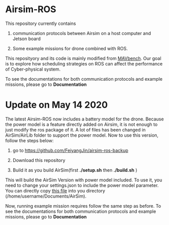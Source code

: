 # Airsim-ROS
This repository currently contains

1. communication protocols between Airsim on a host computer and Jetson board

2. Some example missions for drone combined with ROS. 

This reposityory and its code is mainly modified from [MAVbench](https://github.com/harvard-edge/MAVBench). Our goal is to explore how scheduling strategies on ROS can affect the performance of Cyber-physical system. 

To see the documentations for both communication protocols and example missions, please go to **Documentation**

# Update on May 14 2020
The latest Airsim-ROS now includes a battery model for the drone. Because the power model is a feature directly added on Airsim, it is not enough to just modify the ros package of it. A lot of files has been changed in AirSim/AirLib folder to support the power model. Now to use this version, follow the steps below:

1. go to https://github.com/FeiyangJin/airsim-ros-backup

2. Download this repository

3. Build it as you build AirSim(first **./setup.sh** then **./build.sh** )

This will build the AirSim Version with power model included. To use it, you need to change your settings.json to include the power model parameter. You can directly copy [this file](https://github.com/zouan616/Airsim-ROS/blob/master/settings.json) into you directory (/home/username/Documents/AirSim).

Now, running example mission requires follow the same step as before. To see the documentations for both communication protocols and example missions, please go to **Documentation**
  
  
